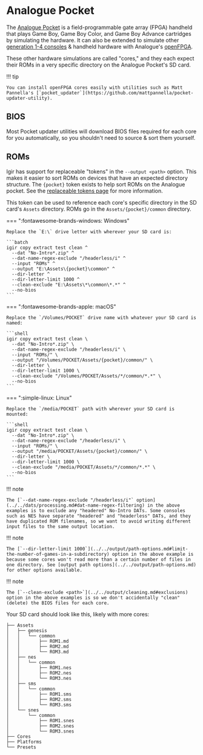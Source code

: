 # Analogue Pocket

The [Analogue Pocket](https://www.analogue.co/pocket) is a field-programmable gate array (FPGA) handheld that plays Game Boy, Game Boy Color, and Game Boy Advance cartridges by simulating the hardware. It can also be extended to simulate other [generation 1-4 consoles](https://en.wikipedia.org/wiki/Home_video_game_console_generations) & handheld hardware with Analogue's [openFPGA](https://www.analogue.co/developer).

These other hardware simulations are called "cores," and they each expect their ROMs in a very specific directory on the Analogue Pocket's SD card.

!!! tip

    You can install openFPGA cores easily with utilities such as Matt Pannella's [`pocket_updater`](https://github.com/mattpannella/pocket-updater-utility).

## BIOS

Most Pocket updater utilities will download BIOS files required for each core for you automatically, so you shouldn't need to source & sort them yourself.

## ROMs

Igir has support for replaceable "tokens" in the `--output <path>` option. This makes it easier to sort ROMs on devices that have an expected directory structure. The `{pocket}` token exists to help sort ROMs on the Analogue pocket. See the [replaceable tokens page](../../output/tokens.md) for more information.

This token can be used to reference each core's specific directory in the SD card's `Assets` directory. ROMs go in the `Assets/{pocket}/common` directory.

=== ":fontawesome-brands-windows: Windows"

    Replace the `E:\` drive letter with wherever your SD card is:

    ```batch
    igir copy extract test clean ^
      --dat "No-Intro*.zip" ^
      --dat-name-regex-exclude "/headerless/i" ^
      --input "ROMs" ^
      --output "E:\Assets\{pocket}\common" ^
      --dir-letter ^
      --dir-letter-limit 1000 ^
      --clean-exclude "E:\Assets\*\common\*.*" ^
      --no-bios
    ```

=== ":fontawesome-brands-apple: macOS"

    Replace the `/Volumes/POCKET` drive name with whatever your SD card is named:

    ```shell
    igir copy extract test clean \
      --dat "No-Intro*.zip" \
      --dat-name-regex-exclude "/headerless/i" \
      --input "ROMs/" \
      --output "/Volumes/POCKET/Assets/{pocket}/common/" \
      --dir-letter \
      --dir-letter-limit 1000 \
      --clean-exclude "/Volumes/POCKET/Assets/*/common/*.*" \
      --no-bios
    ```

=== ":simple-linux: Linux"

    Replace the `/media/POCKET` path with wherever your SD card is mounted:

    ```shell
    igir copy extract test clean \
      --dat "No-Intro*.zip" \
      --dat-name-regex-exclude "/headerless/i" \
      --input "ROMs/" \
      --output "/media/POCKET/Assets/{pocket}/common/" \
      --dir-letter \
      --dir-letter-limit 1000 \
      --clean-exclude "/media/POCKET/Assets/*/common/*.*" \
      --no-bios
    ```

!!! note

    The [`--dat-name-regex-exclude "/headerless/i"` option](../../dats/processing.md#dat-name-regex-filtering) in the above examples is to exclude any "headered" No-Intro DATs. Some consoles such as NES have separate "headered" and "headerless" DATs, and they have duplicated ROM filenames, so we want to avoid writing different input files to the same output location.

!!! note

    The [`--dir-letter-limit 1000`](../../output/path-options.md#limit-the-number-of-games-in-a-subdirectory) option in the above example is because some cores won't read more than a certain number of files in one directory. See [output path options](../../output/path-options.md) for other options available.

!!! note

    The [`--clean-exclude <path>`](../../output/cleaning.md#exclusions) option in the above examples is so we don't accidentally "clean" (delete) the BIOS files for each core.

Your SD card should look like this, likely with more cores:

```text
├── Assets
│   ├── genesis
│   │   └── common
│   │       ├── ROM1.md
│   │       ├── ROM2.md
│   │       └── ROM3.md
│   ├── nes
│   │   └── common
│   │       ├── ROM1.nes
│   │       ├── ROM2.nes
│   │       └── ROM3.nes
│   ├── sms
│   │   └── common
│   │       ├── ROM1.sms
│   │       ├── ROM2.sms
│   │       └── ROM3.sms
│   └── snes
│       └── common
│           ├── ROM1.snes
│           ├── ROM2.snes
│           └── ROM3.snes
├── Cores
├── Platforms
└── Presets
```
